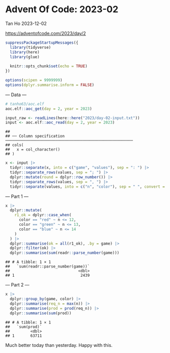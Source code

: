 Advent Of Code: 2023-02
================
Tan Ho
2023-12-02

<https://adventofcode.com/2023/day/2>

``` r
suppressPackageStartupMessages({
  library(tidyverse)
  library(here)
  library(glue)
  
  knitr::opts_chunk$set(echo = TRUE)
})

options(scipen = 9999999)
options(dplyr.summarise.inform = FALSE)
```

— Data —

``` r
# tanho63/aoc.elf
aoc.elf::aoc_get(day = 2, year = 2023)
```

``` r
input_raw <- readLines(here::here("2023/day-02-input.txt"))
input <- aoc.elf::aoc_read(day = 2, year = 2023)
```

    ## 
    ## ── Column specification ────────────────────────────────────────────────────────
    ## cols(
    ##   x = col_character()
    ## )

``` r
x <- input |> 
  tidyr::separate(x, into = c("game", "values"), sep = ": ") |> 
  tidyr::separate_rows(values, sep = "; ") |> 
  dplyr::mutate(round = dplyr::row_number()) |> 
  tidyr::separate_rows(values, sep = ", ") |> 
  tidyr::separate(values, into = c("n", "color"), sep = " ", convert = T)
```

— Part 1 —

``` r
x |>
  dplyr::mutate(
    r1_ok = dplyr::case_when(
      color == "red" ~ n <= 12,
      color == "green" ~ n <= 13,
      color == "blue" ~ n <= 14
    )
  ) |> 
  dplyr::summarise(ok = all(r1_ok), .by = game) |> 
  dplyr::filter(ok) |> 
  dplyr::summarise(sum(readr::parse_number(game)))
```

    ## # A tibble: 1 × 1
    ##   `sum(readr::parse_number(game))`
    ##                              <dbl>
    ## 1                             2439

— Part 2 —

``` r
x |> 
  dplyr::group_by(game, color) |> 
  dplyr::summarise(req_n = max(n)) |> 
  dplyr::summarise(prod = prod(req_n)) |> 
  dplyr::summarise(sum(prod))
```

    ## # A tibble: 1 × 1
    ##   `sum(prod)`
    ##         <dbl>
    ## 1       63711

Much better today than yesterday. Happy with this.
